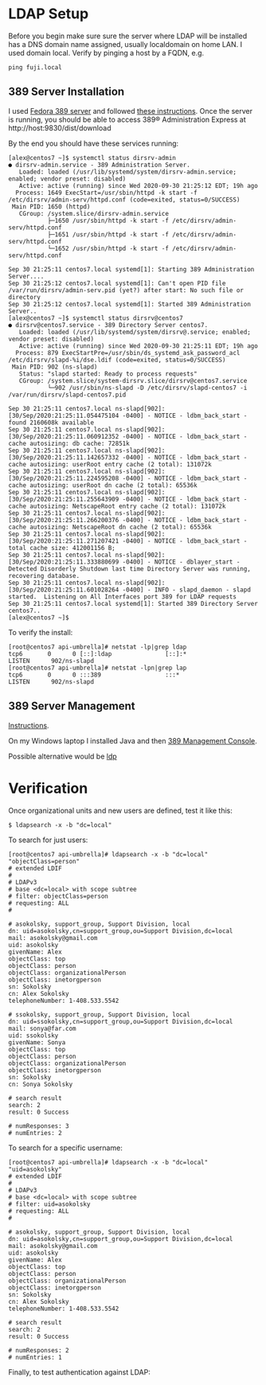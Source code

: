 # LDAP Setup

Before you begin make sure sure the server where LDAP will be installed has a DNS domain name assigned, 
usually localdomain on home LAN.  I used domain local.
Verify by pinging a host by a FQDN, e.g. 
```
ping fuji.local
```
## 389 Server Installation

I used 
[Fedora 389 server](https://en.wikipedia.org/wiki/389_Directory_Server)
and followed 
[these instructions](https://webhostinggeeks.com/howto/setup-389-directory-server-on-centos-7/).
Once the server is running, you should be able to access
389® Administration Express at http://host:9830/dist/download

By the end you should have these services running:
```
[alex@centos7 ~]$ systemctl status dirsrv-admin
● dirsrv-admin.service - 389 Administration Server.
   Loaded: loaded (/usr/lib/systemd/system/dirsrv-admin.service; enabled; vendor preset: disabled)
   Active: active (running) since Wed 2020-09-30 21:25:12 EDT; 19h ago
  Process: 1649 ExecStart=/usr/sbin/httpd -k start -f /etc/dirsrv/admin-serv/httpd.conf (code=exited, status=0/SUCCESS)
 Main PID: 1650 (httpd)
   CGroup: /system.slice/dirsrv-admin.service
           ├─1650 /usr/sbin/httpd -k start -f /etc/dirsrv/admin-serv/httpd.conf
           ├─1651 /usr/sbin/httpd -k start -f /etc/dirsrv/admin-serv/httpd.conf
           └─1652 /usr/sbin/httpd -k start -f /etc/dirsrv/admin-serv/httpd.conf

Sep 30 21:25:11 centos7.local systemd[1]: Starting 389 Administration Server....
Sep 30 21:25:12 centos7.local systemd[1]: Can't open PID file /var/run/dirsrv/admin-serv.pid (yet?) after start: No such file or directory
Sep 30 21:25:12 centos7.local systemd[1]: Started 389 Administration Server..
[alex@centos7 ~]$ systemctl status dirsrv@centos7
● dirsrv@centos7.service - 389 Directory Server centos7.
   Loaded: loaded (/usr/lib/systemd/system/dirsrv@.service; enabled; vendor preset: disabled)
   Active: active (running) since Wed 2020-09-30 21:25:11 EDT; 19h ago
  Process: 879 ExecStartPre=/usr/sbin/ds_systemd_ask_password_acl /etc/dirsrv/slapd-%i/dse.ldif (code=exited, status=0/SUCCESS)
 Main PID: 902 (ns-slapd)
   Status: "slapd started: Ready to process requests"
   CGroup: /system.slice/system-dirsrv.slice/dirsrv@centos7.service
           └─902 /usr/sbin/ns-slapd -D /etc/dirsrv/slapd-centos7 -i /var/run/dirsrv/slapd-centos7.pid

Sep 30 21:25:11 centos7.local ns-slapd[902]: [30/Sep/2020:21:25:11.054475104 -0400] - NOTICE - ldbm_back_start - found 2160608k available
Sep 30 21:25:11 centos7.local ns-slapd[902]: [30/Sep/2020:21:25:11.060912352 -0400] - NOTICE - ldbm_back_start - cache autosizing: db cache: 72851k
Sep 30 21:25:11 centos7.local ns-slapd[902]: [30/Sep/2020:21:25:11.142657332 -0400] - NOTICE - ldbm_back_start - cache autosizing: userRoot entry cache (2 total): 131072k
Sep 30 21:25:11 centos7.local ns-slapd[902]: [30/Sep/2020:21:25:11.224595208 -0400] - NOTICE - ldbm_back_start - cache autosizing: userRoot dn cache (2 total): 65536k
Sep 30 21:25:11 centos7.local ns-slapd[902]: [30/Sep/2020:21:25:11.255643909 -0400] - NOTICE - ldbm_back_start - cache autosizing: NetscapeRoot entry cache (2 total): 131072k
Sep 30 21:25:11 centos7.local ns-slapd[902]: [30/Sep/2020:21:25:11.266200376 -0400] - NOTICE - ldbm_back_start - cache autosizing: NetscapeRoot dn cache (2 total): 65536k
Sep 30 21:25:11 centos7.local ns-slapd[902]: [30/Sep/2020:21:25:11.271207421 -0400] - NOTICE - ldbm_back_start - total cache size: 412001156 B;
Sep 30 21:25:11 centos7.local ns-slapd[902]: [30/Sep/2020:21:25:11.333880699 -0400] - NOTICE - dblayer_start - Detected Disorderly Shutdown last time Directory Server was running, recovering database.
Sep 30 21:25:11 centos7.local ns-slapd[902]: [30/Sep/2020:21:25:11.601028264 -0400] - INFO - slapd_daemon - slapd started.  Listening on All Interfaces port 389 for LDAP requests
Sep 30 21:25:11 centos7.local systemd[1]: Started 389 Directory Server centos7..
[alex@centos7 ~]$
```

To verify the install:
```
[root@centos7 api-umbrella]# netstat -lp|grep ldap
tcp6       0      0 [::]:ldap               [::]:*                  LISTEN      902/ns-slapd
[root@centos7 api-umbrella]# netstat -lpn|grep lap
tcp6       0      0 :::389                  :::*                    LISTEN      902/ns-slapd
```

## 389 Server Management

[Instructions](https://www.unixmen.com/manage-389-directory-server-graphically-using-389-management-console/).

On my Windows laptop I installed Java and then
[389 Management Console](https://directory.fedoraproject.org/docs/389ds/releases/release-windows-console-1-1-15.html).

Possible alternative would be 
[ldp](https://www.active-directory-security.com/2016/06/ldp-for-active-directory-download-usage-tutorial-and-examples.html)

# Verification

Once organizational units and new users are defined, test it like this:

```
$ ldapsearch -x -b "dc=local"
```

To search for just users:
```
[root@centos7 api-umbrella]# ldapsearch -x -b "dc=local" "objectClass=person"
# extended LDIF
#
# LDAPv3
# base <dc=local> with scope subtree
# filter: objectClass=person
# requesting: ALL
#

# asokolsky, support_group, Support Division, local
dn: uid=asokolsky,cn=support_group,ou=Support Division,dc=local
mail: asokolsky@gmail.com
uid: asokolsky
givenName: Alex
objectClass: top
objectClass: person
objectClass: organizationalPerson
objectClass: inetorgperson
sn: Sokolsky
cn: Alex Sokolsky
telephoneNumber: 1-408.533.5542

# ssokolsky, support_group, Support Division, local
dn: uid=ssokolsky,cn=support_group,ou=Support Division,dc=local
mail: sonya@far.com
uid: ssokolsky
givenName: Sonya
objectClass: top
objectClass: person
objectClass: organizationalPerson
objectClass: inetorgperson
sn: Sokolsky
cn: Sonya Sokolsky

# search result
search: 2
result: 0 Success

# numResponses: 3
# numEntries: 2
```

To search for a specific username:

```
[root@centos7 api-umbrella]# ldapsearch -x -b "dc=local" "uid=asokolsky"
# extended LDIF
#
# LDAPv3
# base <dc=local> with scope subtree
# filter: uid=asokolsky
# requesting: ALL
#

# asokolsky, support_group, Support Division, local
dn: uid=asokolsky,cn=support_group,ou=Support Division,dc=local
mail: asokolsky@gmail.com
uid: asokolsky
givenName: Alex
objectClass: top
objectClass: person
objectClass: organizationalPerson
objectClass: inetorgperson
sn: Sokolsky
cn: Alex Sokolsky
telephoneNumber: 1-408.533.5542

# search result
search: 2
result: 0 Success

# numResponses: 2
# numEntries: 1

```

Finally, to test authentication against LDAP:

```


```
